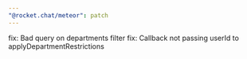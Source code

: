 ```yaml
---
"@rocket.chat/meteor": patch
---
```


fix: Bad query on departments filter
fix: Callback not passing userId to applyDepartmentRestrictions
